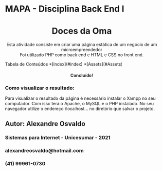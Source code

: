 # MAPA - Disciplina Back End I

<h1 align="center">Doces da Oma</h1>
<p align="center">Esta atividade consiste em criar uma página estática de um negócio de um microempreendedor<br/>Foi utilizado PHP como back end e HTML e CSS no front end.</p>
Tabela de Conteúdos
<!--ts-->
  *[Index](#index)
  *[Assets](#Assets)
 <!--te-->
 <h4 align="center">
  Concluído!
 </h4>
 
 ### Como visualizar o resultado:
 
 Para visualizar o resultado da página é necessário instalar o Xampp no seu computador.
 Com isso terá o Apache, o MySQL e o PHP instalado.
 No seu navegador utilize o endereço \\localhost\... no diretório que salvar o projeto.
 
<h2>Autor: Alexandre Osvaldo</h2>
<h3>Sistemas para Internet - Unicesumar - 2021<h3>
<h3>alexandreosvaldo@hotmail.com</h3>
<h3>(41) 99961-0730</h3>
